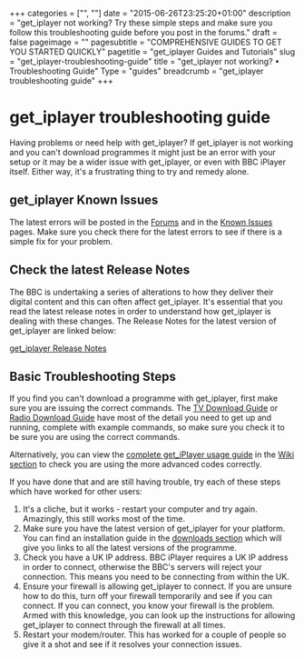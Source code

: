 +++
categories = ["", ""]
date = "2015-06-26T23:25:20+01:00"
description = "get_iplayer not working? Try these simple steps and make sure you follow this troubleshooting guide before you post in the forums."
draft = false
pageimage = ""
pagesubtitle = "COMPREHENSIVE GUIDES TO GET YOU STARTED QUICKLY"
pagetitle = "get_iplayer Guides and Tutorials"
slug = "get_iplayer-troubleshooting-guide"
title = "get_iplayer not working? • Troubleshooting Guide"
Type = "guides"
breadcrumb = "get_iplayer troubleshooting guide"
+++
# get_iplayer troubleshooting guide

Having problems or need help with get_iplayer? If get_iplayer is not working and you can't download programmes it might just be an error with your setup or it may be a wider issue with get_iplayer, or even with BBC iPlayer itself. Either way, it's a frustrating thing to try and remedy alone.

## get_iplayer Known Issues

The latest errors will be posted in the [Forums](/forums/) and in the [Known Issues](https://github.com/get-iplayer/get_iplayer/issues) pages. Make sure you check there for the latest errors to see if there is a simple fix for your problem.

## Check the latest Release Notes

The BBC is undertaking a series of alterations to how they deliver their digital content and this can often affect get_iplayer. It's essential that you read the latest release notes in order to understand how get_iplayer is dealing with these changes. The Release Notes for the latest version of get_iplayer are linked below:

[get_iplayer Release Notes](/wiki/releasenotes/)

## Basic Troubleshooting Steps

If you find you can't download a programme with get_iplayer, first make sure you are issuing the correct commands. The [TV Download Guide](/guides/tv-download-guide/) or [Radio Download Guide](/guides/radio-download-guide/) have most of the detail you need to get up and running, complete with example commands, so make sure you check it to be sure you are using the correct commands.

Alternatively, you can view the <a href="/wiki/documentation/">complete get_iPlayer usage guide</a> in the [Wiki section](/wiki/) to check you are using the more advanced codes correctly.

If you have done that and are still having trouble, try each of these steps which have worked for other users:

1.  It's a cliche, but it works - restart your computer and try again. Amazingly, this still works most of the time.
2.  Make sure you have the latest version of get_iplayer for your platform. You can find an installation guide in the [downloads section](/downloads/) which will give you links to all the latest versions of the programme.
3.  Check you have a UK IP address. BBC iPlayer requires a UK IP address in order to connect, otherwise the BBC's servers will reject your connection. This means you need to be connecting from within the UK.
4.  Ensure your firewall is allowing get_iplayer to connect. If you are unsure how to do this, turn off your firewall temporarily and see if you can connect. If you can connect, you know your firewall is the problem. Armed with this knowledge, you can look up the instructions for allowing get_iplayer to connect through the firewall at all times.
5.  Restart your modem/router. This has worked for a couple of people so give it a shot and see if it resolves your connection issues.
